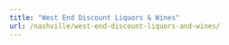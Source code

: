 ```yaml
---
title: "West End Discount Liquors & Wines"
url: /nashville/west-end-discount-liquors-and-wines/
---
```

